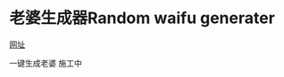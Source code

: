 # 老婆生成器Random waifu generater 
[网址](https://reed-chan.github.io/Random-waifu-generater/) 

一键生成老婆 施工中
